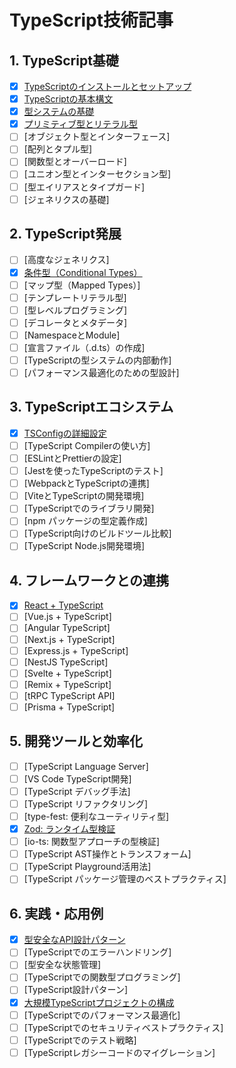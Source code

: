 # TypeScript技術記事

## 1. TypeScript基礎

- [x] [TypeScriptのインストールとセットアップ](./01-basics/01-typescript-setup.md)
- [x] [TypeScriptの基本構文](./01-basics/02-typescript-syntax.md)
- [x] [型システムの基礎](./01-basics/03-type-system-basics.md)
- [x] [プリミティブ型とリテラル型](./01-basics/04-primitive-literal-types.md)
- [ ] [オブジェクト型とインターフェース]
- [ ] [配列とタプル型]
- [ ] [関数型とオーバーロード]
- [ ] [ユニオン型とインターセクション型]
- [ ] [型エイリアスとタイプガード]
- [ ] [ジェネリクスの基礎]
## 2. TypeScript発展

- [ ] [高度なジェネリクス]
- [x] [条件型（Conditional Types）](./02-advanced/02-conditional-types.md)
- [ ] [マップ型（Mapped Types）]
- [ ] [テンプレートリテラル型]
- [ ] [型レベルプログラミング]
- [ ] [デコレータとメタデータ]
- [ ] [NamespaceとModule]
- [ ] [宣言ファイル（.d.ts）の作成]
- [ ] [TypeScriptの型システムの内部動作]
- [ ] [パフォーマンス最適化のための型設計]

## 3. TypeScriptエコシステム

- [x] [TSConfigの詳細設定](./03-ecosystem/01-tsconfig-detailed.md)
- [ ] [TypeScript Compilerの使い方]
- [ ] [ESLintとPrettierの設定]
- [ ] [Jestを使ったTypeScriptのテスト]
- [ ] [WebpackとTypeScriptの連携]
- [ ] [ViteとTypeScriptの開発環境]
- [ ] [TypeScriptでのライブラリ開発]
- [ ] [npm パッケージの型定義作成]
- [ ] [TypeScript向けのビルドツール比較]
- [ ] [TypeScript Node.js開発環境]

## 4. フレームワークとの連携

- [x] [React + TypeScript](./04-frameworks/01-react-typescript.md)
- [ ] [Vue.js + TypeScript]
- [ ] [Angular TypeScript]
- [ ] [Next.js + TypeScript]
- [ ] [Express.js + TypeScript]
- [ ] [NestJS TypeScript]
- [ ] [Svelte + TypeScript]
- [ ] [Remix + TypeScript]
- [ ] [tRPC TypeScript API]
- [ ] [Prisma + TypeScript]

## 5. 開発ツールと効率化

- [ ] [TypeScript Language Server]
- [ ] [VS Code TypeScript開発]
- [ ] [TypeScript デバッグ手法]
- [ ] [TypeScript リファクタリング]
- [ ] [type-fest: 便利なユーティリティ型]
- [x] [Zod: ランタイム型検証](./05-tools/06-zod-runtime-validation.md)
- [ ] [io-ts: 関数型アプローチの型検証]
- [ ] [TypeScript AST操作とトランスフォーム]
- [ ] [TypeScript Playground活用法]
- [ ] [TypeScript パッケージ管理のベストプラクティス]

## 6. 実践・応用例

- [x] [型安全なAPI設計パターン](./06-practice/01-type-safe-api-design.md)
- [ ] [TypeScriptでのエラーハンドリング]
- [ ] [型安全な状態管理]
- [ ] [TypeScriptでの関数型プログラミング]
- [ ] [TypeScript設計パターン]
- [x] [大規模TypeScriptプロジェクトの構成](./06-practice/06-large-project-structure.md)
- [ ] [TypeScriptでのパフォーマンス最適化]
- [ ] [TypeScriptでのセキュリティベストプラクティス]
- [ ] [TypeScriptでのテスト戦略]
- [ ] [TypeScriptレガシーコードのマイグレーション]
